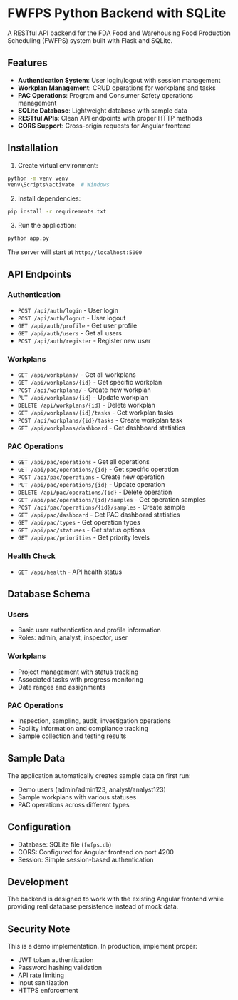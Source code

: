 # FWFPS Python Backend with SQLite

A RESTful API backend for the FDA Food and Warehousing Food Production Scheduling (FWFPS) system built with Flask and SQLite.

## Features

- **Authentication System**: User login/logout with session management
- **Workplan Management**: CRUD operations for workplans and tasks
- **PAC Operations**: Program and Consumer Safety operations management
- **SQLite Database**: Lightweight database with sample data
- **RESTful APIs**: Clean API endpoints with proper HTTP methods
- **CORS Support**: Cross-origin requests for Angular frontend

## Installation

1. Create virtual environment:
```bash
python -m venv venv
venv\Scripts\activate  # Windows
```

2. Install dependencies:
```bash
pip install -r requirements.txt
```

3. Run the application:
```bash
python app.py
```

The server will start at `http://localhost:5000`

## API Endpoints

### Authentication
- `POST /api/auth/login` - User login
- `POST /api/auth/logout` - User logout  
- `GET /api/auth/profile` - Get user profile
- `GET /api/auth/users` - Get all users
- `POST /api/auth/register` - Register new user

### Workplans
- `GET /api/workplans/` - Get all workplans
- `GET /api/workplans/{id}` - Get specific workplan
- `POST /api/workplans/` - Create new workplan
- `PUT /api/workplans/{id}` - Update workplan
- `DELETE /api/workplans/{id}` - Delete workplan
- `GET /api/workplans/{id}/tasks` - Get workplan tasks
- `POST /api/workplans/{id}/tasks` - Create workplan task
- `GET /api/workplans/dashboard` - Get dashboard statistics

### PAC Operations
- `GET /api/pac/operations` - Get all operations
- `GET /api/pac/operations/{id}` - Get specific operation
- `POST /api/pac/operations` - Create new operation
- `PUT /api/pac/operations/{id}` - Update operation
- `DELETE /api/pac/operations/{id}` - Delete operation
- `GET /api/pac/operations/{id}/samples` - Get operation samples
- `POST /api/pac/operations/{id}/samples` - Create sample
- `GET /api/pac/dashboard` - Get PAC dashboard statistics
- `GET /api/pac/types` - Get operation types
- `GET /api/pac/statuses` - Get status options
- `GET /api/pac/priorities` - Get priority levels

### Health Check
- `GET /api/health` - API health status

## Database Schema

### Users
- Basic user authentication and profile information
- Roles: admin, analyst, inspector, user

### Workplans
- Project management with status tracking
- Associated tasks with progress monitoring
- Date ranges and assignments

### PAC Operations
- Inspection, sampling, audit, investigation operations
- Facility information and compliance tracking
- Sample collection and testing results

## Sample Data

The application automatically creates sample data on first run:
- Demo users (admin/admin123, analyst/analyst123)
- Sample workplans with various statuses
- PAC operations across different types

## Configuration

- Database: SQLite file (`fwfps.db`)
- CORS: Configured for Angular frontend on port 4200
- Session: Simple session-based authentication

## Development

The backend is designed to work with the existing Angular frontend while providing real database persistence instead of mock data.

## Security Note

This is a demo implementation. In production, implement proper:
- JWT token authentication
- Password hashing validation
- API rate limiting
- Input sanitization
- HTTPS enforcement
